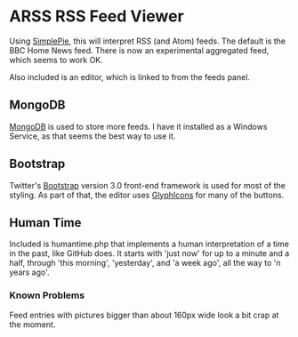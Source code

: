 # ARSS RSS Feed Viewer

Using [SimplePie](http://simplepie.org), this will interpret RSS (and Atom) 
feeds. The default is the BBC Home News feed. There is now an experimental 
aggregated feed, which seems to work OK.

Also included is an editor, which is linked to from the feeds panel.

## MongoDB

[MongoDB](http://www.mongodb.org) is used to store more feeds.
I have it installed as a Windows Service, as that seems the best way to use it.

## Bootstrap

Twitter's [Bootstrap](http://getbootstrap.com/) version 3.0 front-end framework
is used for most of the styling. As part of that, the editor uses 
[GlyphIcons](http://glyphicons.com/) for many of the buttons.

## Human Time

Included is humantime.php that implements a human interpretation of a time 
in the past, like GitHub does. It starts with 'just now' for up to a minute and 
a half, through 'this morning', 'yesterday', and 'a week ago', all the way to 
'n years ago'.

### Known Problems

Feed entries with pictures bigger than about 160px wide look a bit crap at 
the moment.